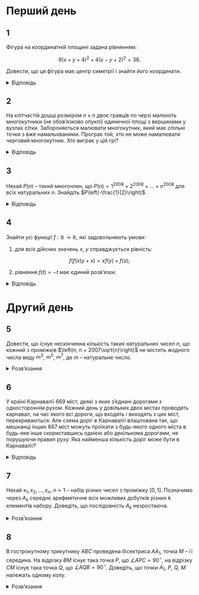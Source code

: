 # Перший день

## 1
Фігура на координатній площині задана рівнянням:
```math
9(x+y+4)^2 + 4(x - y + 2)^2 = 36.
```
Довести, що ця фігура має центр симетрії і знайти його координати.

<details><summary>Відповідь</summary>

координати центра симетрії фігури $(-3, -1)$
<details><summary>Розв’язання</summary>

Розглянемо систему рівнянь: $\begin{cases} x + y = -4 \\ x - y = -2 \end{cases}$, з якої знайдемо шуканий центр симетрії заданої фігури: $C(-3, -1)$. Якщо точка $M(x_0, y_0)$ належить фігурі, тобто її координати задовольняють рівняння, то точка $M'(x', y')$, яка є центральносиметричною до точки $C$, має такі координати $x' = -6 - x_0$, $y' = -2 - y_0$.

Покажемо, що вони також задовольняють рівняння:
```math
9(x' + y' + 4)^2 + 4(x' - y' + 2)^2 = 9(-6 - x_0 - 2 - y_0 + 4)^2 + 4(-6 - x_0 + 2 + y_0 + 2)^2 = 9(x_0 + y_0 + 4)^2 + 4(x_0 - y_0 + 2)^2 = 36,
```
що й треба було довести.
</details></details>

## 2
На клітчастій дошці розміром $n \times n$ двоє гравців по черзі малюють многокутники (не обов’язково опуклі) одиничної площі з вершинами у вузлах сітки. Забороняється малювати многокутник, який має спільні точки з вже намальованими. Програє той, хто не може намалювати черговий многокутник. Хто виграє у цій грі?

<details><summary>Відповідь</summary>
виграє перший гравець
<details><summary>Розв’язання</summary>
Покажемо, що першій завжди виграє завдяки симетричній стратегії, але для цього він повинен намалювати першім таку ламану, як зображена на рисунку.

Доволі легко переконатися, що площа багатокутника, який складається з двох трикутників як раз складає 1, а тому цілком задовольняє умови. Інші ламані можна малювати лише по різні боки від цієї, я між ними – неможливо, а тому симетрична стратегія цілком спрацьовує.
</details></details>

## 3
Нехай $P(n)$ – такий многочлен, що $P(n) = 1^{2008} + 2^{2008} + \ldots + n^{2008}$ для всіх натуральних $n$. Знайдіть $P\left(-\frac{1}{2}\right)$.

<details><summary>Відповідь</summary>

$P_{2008} \left( -\frac{1}{2} \right) = 0$

- <details>
    <summary>Розв’язання (автора)</summary>

    Розглянемо функцію $Q(x) = P(x) - P(x-1)$. Вона є многочленом і для будь-якого натурального $n > 1$ вірно $Q(n) = R(n)$, де $R(x) = x^{2008}$ - многочлен. Оскільки ці два многочлени співпадають у нескінченній кількості точок, то вони тотожно співпадають, а тому $\forall x \in \mathbb{R}$ $Q(x) = x^{2008}$.

    Для цілих та невід'ємних $n$:
    ```math
    P(1) - P(-n) = (P(1) - P(0)) + (P(0) - P(-1)) + (P(-1) - P(-2)) + \ldots + (P(-n+1) - P(-n)) = Q(1) + Q(0) + Q(-1) + \ldots + Q(-n+1)
    ```
    Тому
    ```math
    P(-n) =P(1) - (Q(1) + Q(0) + \ldots + Q(-n+1)) = 1 - \left( 1^{2008} + 0^{2008} + (-1)^{2008} + \ldots + (-n+1)^{2008} \right) = - \left( 0^{2006} + (-1)^{2006} + \ldots + (-n+1)^{2006} \right).
    ```
    Оскільки $2008$ - парне число, то
    ```math
    P(-n) = -\left((-1)^{2008} + \ldots + (-n+1)^{2008}\right) = -\left(1^{2008} + 2^{2008} + \ldots + (n-1)^{2008}\right) =-P(n-1).
    ```

    Отже для усіх натуральних $n$
    ```math
    P(n) + P((-n+1)) = P(n) - P((n+1) - 1) = P(n) - P(n) = 0.
    ```
    Оскільки і функція $S(x) = P(x) - P((-x+1))$ є многочленом, то $S(x) \equiv 0$, а тому при $x = -\frac{1}{2}$ маємо:
    ```math
    0 = S\left(-\frac{1}{2}\right) = P\left(-\frac{1}{2}\right) + P\left(\frac{1}{2} - 1\right) = 2P\left(-\frac{1}{2}\right) \implies P\left(-\frac{1}{2}\right) = 0.
    ```
    </details>
- <details>
    <summary>Розв’язання (журі)</summary>

    Позначимо $P_k(x)$ такий многочлен, що
    ```math
    P_k(n) = 1^k + 2^k + \ldots + n^k, \quad n \in \mathbb{N}, k \in \mathbb{Z}^+.
    ```
    З формули бінома Ньютона маємо:
    ```math
    (m + 1)^{k+1} = m^{k+1} + C_{k+1}^1 m^k + C_{k+1}^2 m^{k-1} + \ldots + C_{k+1}^k m + 1.
    ```
    Додамо усі ці рівності при $m = \overline{0, n}$:
    ```math
    (n + 1)^{k+1} = C_{k+1}^1 P_k(n) + C_{k+1}^2 P_{k-1}(n) + \ldots + C_{k+1}^k P_1(n) + (n + 1). \tag{1}
    ```
    Аналогічно з рівностей одержимо:
    ```math
    n^{k+1} = C_{k+1}^1 P_k(n) - C_{k+1}^2 P_{k-1}(n) + \ldots + (-1)^k C_{k+1}^k P_1(n) + (-1)^k n. \tag{2}
    ```
    При парних $k$ додамо рівності (1) і (2):
    ```math
    (n + 1)^{k+1} + n^{k+1} = 2C_{k+1}^1 P_k(n) + 2C_{k+1}^3 P_{k-2}(n) + \ldots + 2C_{k+1}^{k-1} P_2(n) + (2n + 1).
    ```
    Оскільки ця рівність справджується при усіх натуральних $n$, то вона також справджується і при усіх дійсних $n$. Зокрема при $n = -\frac{1}{2}$ маємо:
    ```math
    C_{k+1}^1 P_k \left( -\frac{1}{2} \right) + C_{k+1}^3 P_{k-2} \left( -\frac{1}{2} \right) + \ldots + C_{k+1}^{k-1} P_2 \left( -\frac{1}{2} \right) = 0. \tag{3}
    ```

    При довільному парному $k$.
    Послідовно підставляючи в (3) значення $k = 2, 4, 6, \ldots$ дістаємо $P_2 \left( -\frac{1}{2} \right) = 0, P_4 \left( -\frac{1}{2} \right) = 0, \ldots$, отже $P_{2008} \left(-\frac{1}{2} \right) = 0$.
    </details>
</details>

## 4
Знайти усі функції $f: \mathbb{R} \to \mathbb{R}$, які задовольняють умови:

1. для всіх дійсних значень $x$, $y$ справджується рівність:

```math
 f\left(f(x)y + x\right) = xf(y) + f(x);
```

2. рівняння $f(t) = -t$ має єдиний розв’язок.
<details><summary>Відповідь</summary>

$f \equiv 0$ або $f(x) = x, x \in \mathbb{R}$
<details><summary>Розв’язання</summary>

Безпосередньою перевіркою переконуємось, що функція $f(x) = 0$ задовольняє умови задачі. Далі будемо шукати такі функції, для яких існує $x_0 \in \mathbb{R}$, для якого $f(x_0) \neq 0$.

Підставимо в умову $x = 0$ і одержимо:
```math
f(f(0)) = f(0) \tag{1}
```

Якщо $f(0) \neq 0$, то з рівняння (1) одержимо, що функція $f$ є сталою. Припустимо, що $f(x) \equiv c \neq 0$, підставимо це і переконаємось, що вона цю умову не задовольняє, оскільки ми одержимо рівність $c = 2xc + c$, яка повинна справджуватись при усіх дійсних $x$, що не вірно. З усього цього маємо умову:
```math
f(0) = 0 \tag{2}
```

Підставимо тепер в умову $x = y$, тоді маємо $f(f(x)x + x) = xf(x) + f(x)$, або: $f(x(f(x) + 1)) = f(x)(x + 1)$. Сюди підставимо $x = -1$ і одержимо:
```math
f(-f(-1) + 1) = 0. \tag{3}
```
Припустимо, що існує таке число $x_0$, для якого $f(x_0) = 0$. Підставимо це значення $x_0$ в умову і одержимо рівність:
```math
f(x_0) = f(x_0)x_0 = 0
```

яка повинна виконуватись для усіх дійсних $y \in \mathbb{R}$, звідси слідує тотожня рівність нульової функції, що суперечить нашому припущенню. Тому функція приймає значення 0 лише в єдиній точці $x_0 = 0$. Тоді з умови (3) маємо:
```math
f(-1) = -1. \tag{4}
```

Підставимо тепер в умову $y = -1$: $f(-f(x) + x) =f(-1)x + f(x)$, або:
```math
f(x - f(x)) = f(x) - x. \tag{5}
```

Якщо існує принаймні одне значення $x_0$ таке, що $f(x_0) - x_0 = t \neq 0$, то з умови (5) будемо мати, що для цього $t \neq 0$ виконується рівність $f(t) = -t$, з урахуванням (2), наведена рівність віконується також для $t = 0$, а тому порушується умова задачі. Таким чином ми одержали суперечність з припущенням, що $f(x_0) - x_0 = t \neq 0$, а тому функція має вигляд:
```math
f(x) = x, \quad x \in \mathbb{R}.
```
Перевіркою переконуємось, що ця функція задовольняє умови.
</details></details>

# Другий день

## 5
Довести, що існує нескінченна кількість таких натуральних чисел $n$, що кожний з проміжків $\left(n; n + 2007\sqrt{n}\right)$ не містить жодного числа виду $m^3$, $m^5$, $m^7$, де $m$ – натуральне число.
<details><summary>Розв’язання</summary>

Нехай $n = s^{3 \cdot 5 \cdot 7}$, де $s$ – натуральне число більше $10$. Тоді всі числа $a \in (n; n + 2007 \sqrt{n})$ задовольняють нерівність:
```math
\left( \sqrt[3]{n} \right)^3 = n < a < n + 2007 \sqrt{n} < n + 3 \sqrt[3]{n^2} < \left( \sqrt[3]{n} + 1 \right)^3.
```
Оскільки за побудовою $\sqrt[3]{n}$ – натуральне число, то серед чисел проміжку $(n; n + 2007 \sqrt{n})$ немає жодного числа виду $m^3$. Так само доводиться, що на цьому проміжку немає чисел виду $m^5$ та $m^7$. Достатньо навести нерівності:
```math
\left( \sqrt[5]{n} \right)^5 = n < a < n + 2007 \sqrt{n} < n + 5 \sqrt[5]{n^4} < \left( \sqrt[5]{n} + 1 \right)^5,
```
```math
\left( \sqrt[7]{n} \right)^7 = n < a < n + 2007 \sqrt{n} < n + 7 \sqrt[7]{n^6} < \left( \sqrt[7]{n} + 1 \right)^7.
```
</details>

## 6
У країні Карнавалії 669 міст, деякі з яких з’єднані дорогами з одностороннім рухом. Кожний день у довільних двох містах проводять карнавал, на час якого всі дороги, що входять і виходять з цих міст, перекриваються. Але схема доріг в Карнавалії влаштована так, що мешканці інших 667 міст можуть проїхати з будь-якого одного міста в будь-яке інше скориставшись однією або декількома дорогами, не порушуючи правил руху. Яка найменша кількість доріг може бути в Карнавалії?
<details><summary>Відповідь</summary>
2007
<details><summary>Розв’язання</summary>

З кожного міста має виходити не менше 3 доріг. Дійсно, якщо з міста _**A**_ виходить не більше $k \leq 2$ доріг, то позначимо для $k = 2$ ці міста через _**Б**_ та _**В**_, для $k = 1$ місто _**В**_ вибирається довільним чином. Нехай місто _**Г**_ не співпадає з _**А**_, _**Б**_ та _**В**_. Тоді з _**А**_ до _**Г**_ не можна проїхати повз міста _**Б**_ та _**В**_. Отже, потрібно не менше $3 \cdot 669 = 2007$ доріг.

Покажемо, що 2007 доріг достатньо. Розмістимо міста по колу. Нехай з кожного міста виходить дорога до 3 міст, які йдуть після нього за годинниковою стрілкою. При вилученні будь-яких 2 міст ми можемо проїхати всі міста у напрямку годинникової стрілки. Справді, кожне наступне невилучене місто буде не більше, ніж на 3 позиції далі попереднього, тому між містами є дорога. Отже, з кожного міста можна дістатися до кожного, просто кожен раз переїжджаючи до наступного по колу невилученого міста.
</details></details>

## 7
Нехай $x_1, x_2, \ldots, x_n$, $n > 1$ – набір різних чисел з проміжку $[0,1]$. Позначимо через $A_k$ середнє арифметичне всіх можливих добутків різних $k$ елементів набору. Доведіть, що послідовність $A_k$ незростаюча.
<details><summary>Розв’язання</summary>

Розглянемо очевидну нерівність
```math
\sum x_{i_1} \cdot \ldots \cdot x_{i_k} (1 - x_j) \geq 0,
```
де всі можливі добутки різних $k$ елементів множини $M$ домножуються на всі можливі вирази $(1 - x_j)$, причому $x_j$ відрізняється від елементів $x_{i_1}, \ldots, x_{i_k}$.

Розкриємо дужки. Оскільки кожен добуток $x_{i_1} \cdot \ldots \cdot x_{i_k}$ домножувався на $(n - k)$ різних дужок типу $(1 - x_j)$, а після розкриття дужок кожен добуток з різних $(k + 1)$ елементів множини $M$ зустрінеться рівно $(k + 1)$ разів, то маємо:
```math
(n - k) A_k C_n^k + (k + 1) C_n^{k+1} \geq 0.
```
Поділивши останню нерівність на $(n - k) C_n^k$, з урахуванням тотожності $C_n^k \cdot \frac{n - k}{k + 1}= C_n^{k+1}$ отримуємо:
```math
A_k \geq A_{k+1},
```
що й треба було довести.
</details>

## 8
В гострокутному трикутнику $ABC$ проведена бісектриса $AA_1$, точка $M$ – її середина. На відрізку $BM$ існує така точка $P$, що $\angle APC = 90^\circ$, на відрізку $CM$ існує така точка $Q$, що $\angle AQB = 90^\circ$. Доведіть, що точки $A_1$, $P$, $Q$, $M$ належать одному колу.
<details><summary>Розв’язання</summary>

Проведемо через точку $C$ пряму, паралельну бісектрисі $AA_1$, та позначимо через $F$ - її точку перетину з прямою $AB$. Точка $L$ – перетин прямих $BM$ і $CF$. З гомотетичності трикутників $BAA_1$ і $BFC$ витікає, що $L$ – середина $FC$. Оскільки $\angle BFC = \angle BAA_1 = \angle A_1AC = \angle ACF$, то $\triangle ACF$ – рівнобедрений. Тому $AL$, як медіана, є також висотою, а тому $AL \perp CF$. Таким чином точки $P$, $A$, $L$, $C$ лежать на одному колі, звідки $\angle APM = \angle ACL = \angle BAM$, тому трикутники $APM$ і $BAM$ – подібні за двома кутами, оскільки кут $\angle BMA$ у них спільний, і до того ж $\angle APM = \angle BAM$. З подібнонсті витікає така рівність:
```math
\frac{AM}{MB} = \frac{MP}{AM} \implies MA^2 = MB \cdot MP = MA_1^2  \implies \frac{MA_1}{MB} = \frac{MP}{MA_1}.
```
Оскільки кут $\angle BMA_1$ – спільний у трикутників $BMA_1$ і $PMA_1$, то вони подібні за двома сторонами та кутом між ними, тому $\angle MBA_1 = \angle PA_1M$. Аналогічно для точки $Q$ одержимо, що $\angle MCA_1 = \angle QA_1M$. Тоді сума кутів
```math
\angle PA_1Q + \angle PMQ = \angle PA_1M + \angle MA_1Q + \angle PMQ = \angle MBC + \angle BCM + \angle CMB = 180^\circ,
```
з чого й витікає, що чотирикутник $PMQ_1A_1$ – вписаний.
</details>
